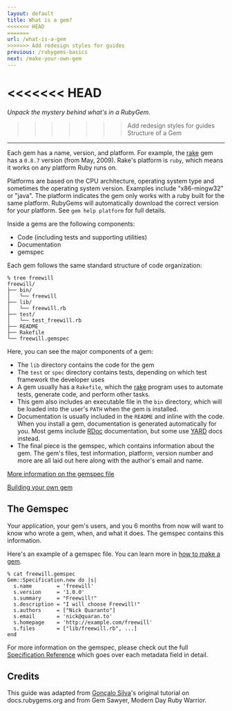 ```yaml
---
layout: default
title: What is a gem?
<<<<<<< HEAD
=======
url: /what-is-a-gem
>>>>>>> Add redesign styles for guides
previous: /rubygems-basics
next: /make-your-own-gem
---
```


<<<<<<< HEAD
=======
<em class="t-gray">Unpack the mystery behind what's in a RubyGem.</em>

>>>>>>> Add redesign styles for guides
Structure of a Gem
------------------

Each gem has a name, version, and platform. For example, the
[rake](http://rubygems.org/gems/rake) gem has a `0.8.7` version (from May,
2009).  Rake's platform is `ruby`, which means it works on any platform Ruby
runs on.

Platforms are based on the CPU architecture, operating system type and
sometimes the operating system version.  Examples include "x86-mingw32" or
"java".  The platform indicates the gem only works with a ruby built for the
same platform.  RubyGems will automatically download the correct version for
your platform.  See `gem help platform` for full details.

Inside a gems are the following components:

* Code (including tests and supporting utilities)
* Documentation
* gemspec

Each gem follows the same standard structure of code organization:

    % tree freewill
    freewill/
    ├── bin/
    │   └── freewill
    ├── lib/
    │   └── freewill.rb
    ├── test/
    │   └── test_freewill.rb
    ├── README
    ├── Rakefile
    └── freewill.gemspec

Here, you can see the major components of a gem:

* The `lib` directory contains the code for the gem
* The `test` or `spec` directory contains tests, depending on which test
  framework the developer uses
* A gem usually has a `Rakefile`, which the
  [rake](http://rake.rubyforge.org/) program uses to automate tests,
  generate code, and perform other tasks.
* This gem also includes an executable file in the
  `bin` directory, which will be loaded into the user's `PATH` when the gem is
  installed.
* Documentation is usually included in the `README` and inline with the code.
  When you install a gem, documentation is generated automatically for you.
  Most gems include [RDoc](http://rdoc.sourceforge.net/doc/) documentation,
  but some use [YARD](http://yardoc.org/) docs instead.
* The final piece is the gemspec, which contains information about the gem.
  The gem's files, test information, platform, version number and more are all
  laid out here along with the author's email and name.

[More information on the gemspec file](/specification-reference/)

[Building your own gem](/make-your-own-gem/)

The Gemspec
-----------

Your application, your gem's users, and you 6 months from now will want to
know who wrote a gem, when, and what it does.  The gemspec contains this
information.

Here's an example of a gemspec file. You can learn more in [how to make a
gem](/make-your-own-gem).

    % cat freewill.gemspec
    Gem::Specification.new do |s|
      s.name        = 'freewill'
      s.version     = '1.0.0'
      s.summary     = "Freewill!"
      s.description = "I will choose Freewill!"
      s.authors     = ["Nick Quaranto"]
      s.email       = 'nick@quaran.to'
      s.homepage    = 'http://example.com/freewill'
      s.files       = ["lib/freewill.rb", ...]
    end

For more information on the gemspec, please check out the full [Specification
Reference](/specification-reference) which goes over each metadata field in
detail.

Credits
-------

This guide was adapted from [Gonçalo
Silva](https://twitter.com/#!/goncalossilva)'s original tutorial on
docs.rubygems.org and from Gem Sawyer, Modern Day Ruby Warrior.
